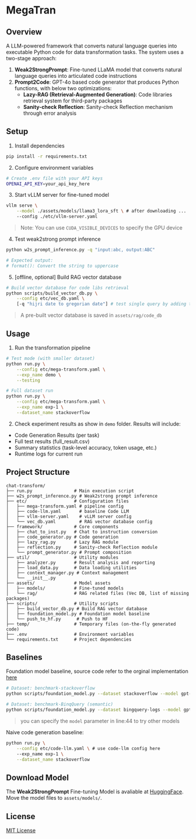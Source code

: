 # MegaTran

## Overview
A LLM-powered framework that converts natural language queries into executable Python code for data transformation tasks. The system uses a two-stage approach:

1. **Weak2StrongPrompt**: Fine-tuned LLaMA model that converts natural language queries into articulated code instructions
2. **Prompt2Code**: GPT-4o based code generator that produces Python functions, with below two optimizations:
    - **Lazy-RAG (Retrieval-Augmented Generation)**: Code libraries retrieval system for third-party packages
    - **Sanity-check Reflection**: Sanity-check Reflection mechanism through error analysis

## Setup

1. Install dependencies
```bash
pip install -r requirements.txt
```

2. Configure environment variables
```bash
# Create .env file with your API keys
OPENAI_API_KEY=your_api_key_here
```

3. Start vLLM server for fine-tuned model
```bash
vllm serve \
    --model ./assets/models/llama3_lora_sft \ # after downloading ...
    --config ./etc/vllm-server.yaml
```
> Note: You can use `CUDA_VISIBLE_DEVICES` to specify the GPU device

4. Test weak2strong prompt inference
```bash
python w2s_prompt_inference.py -q "input:abc, output:ABC"

# Expected output: 
# format(): Convert the string to uppercase
```

5. [offline, optional] Build RAG vector database
```bash
# Build vector database for code libs retrieval
python scripts/build_vector_db.py \
    --config etc/vec_db.yaml \
    [-q "hijri date to gregorian date"] # test single query by adding this argument
```
> A pre-built vector database is saved in `assets/rag/code_db`


## Usage

1. Run the transformation pipeline
```bash
# Test mode (with smaller dataset)
python run.py \
    --config etc/mega-transform.yaml \
    --exp_name demo \
    --testing

# Full dataset run
python run.py \
    --config etc/mega-transform.yaml \
    --exp_name exp-1 \
    --dataset_name stackoverflow
```

2. Check experiment results as show in `demo` folder. Results will include:
- Code Generation Results (per task)
- Full test results (full_result.csv)
- Summary statistics (task-level accuracy, token usage, etc.)
- Runtime logs for current run


## Project Structure
```
chat-transform/
├── run.py                # Main execution script
├── w2s_prompt_inference.py # Weak2strong prompt inference
├── etc/                  # Configuration files
│   ├── mega-transform.yaml # pipeline config
│   ├── code-llm.yaml       # baseline Code LLM
│   ├── vllm-server.yaml    # vLLM server config
│   └── vec_db.yaml         # RAG vector database config
├── framework/            # Core components
│   ├── chat_to_inst.py   # Chat to instruction conversion
│   ├── code_generator.py # Code generation
│   ├── lazy_rag.py       # Lazy RAG module
│   ├── reflection.py     # Sanity-check Reflection module
│   └── prompt_generator.py # Prompt composition
├── util/                 # Utility modules
│   ├── analyzer.py       # Result analysis and reporting
│   ├── load_data.py      # Data loading utilities
│   ├── context_manager.py # Context management
│   └── __init__.py
├── assets/               # Model assets
│   ├── models/           # Fine-tuned models
│   └── rag/              # RAG related files (Vec DB, list of missing packages)
├── scripts/              # Utility scripts
│   ├── build_vector_db.py # Build RAG vector database
│   ├── foundation_model.py # Foundation model baseline
│   └── push_to_hf.py      # Push to HF
├── temp/                 # Temporary files (on-the-fly generated code)
├── .env                  # Environment variables
└── requirements.txt      # Project dependencies
```


## Baselines
Foundation model baseline, source code refer to  the orginal implementation [here](https://github.com/HazyResearch/fm_data_tasks/blob/main/notebooks/data_transformation_experiments.ipynb)
```bash
# Dataset: benchmark-stackoverflow
python scripts/foundation_model.py --dataset stackoverflow --model gpt-4o-mini

# Dataset: benchmark-BinqQuery (semantic)
python scripts/foundation_model.py --dataset bingquery-logs --model gpt-4o-mini
```
> you can specify the `model` parameter in line:44 to try other models


Naive code generation baseline:
```bash
python run.py \
    --config etc/code-llm.yaml \ # use code-llm config here
    --exp_name exp-1 \
    --dataset_name stackoverflow
```

## Download Model
The **Weak2StrongPrompt** Fine-tuning Model is avaliable at [HuggingFace](https://huggingface.co/Ti-ger/llama3_lora_dt_chat). Move the model files to `assets/models/`.

## License
[MIT License](LICENSE)
